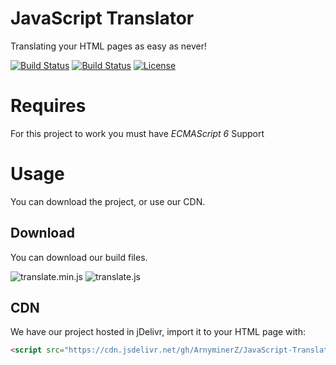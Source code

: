 # JavaScript Translator

Translating your HTML pages as easy as never!

[![Build Status](https://img.shields.io/github/forks/ArnyminerZ/JavaScript-Translator.svg?style=flat-square)](https://github.com/ArnyminerZ/JavaScript-Translator)
[![Build Status](https://img.shields.io/github/stars/ArnyminerZ/JavaScript-Translator.svg?style=flat-square)](https://github.com/ArnyminerZ/JavaScript-Translator)
[![License](https://img.shields.io/github/license/ArnyminerZ/JavaScript-Translator.svg?style=flat-square)](https://github.com/ArnyminerZ/JavaScript-Translator)

# Requires
For this project to work you must have *ECMAScript 6* Support

# Usage
You can download the project, or use our CDN.
## Download
You can download our build files.

![translate.min.js](https://img.shields.io/static/v1.svg?label=1.0.0&message=translate.min.js&color=success&url=https://cdn.jsdelivr.net/gh/ArnyminerZ/JavaScript-Translator@1.0.0/dist/js/translate.min.js&style=flat-square)
![translate.js](https://img.shields.io/static/v1.svg?label=1.0.0&message=translate.js&color=success&url=https://cdn.jsdelivr.net/gh/ArnyminerZ/JavaScript-Translator@1.0.0/dist/js/translate.min.js&style=flat-square)
## CDN
We have our project hosted in jDelivr, import it to your HTML page with:
```HTML
<script src="https://cdn.jsdelivr.net/gh/ArnyminerZ/JavaScript-Translator@1.0.0/dist/js/translate.min.js"></script>
```
